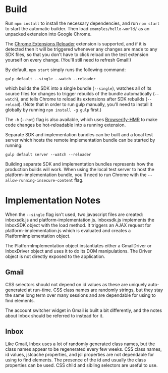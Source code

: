 # Build

Run `npm install` to install the necessary dependencies, and run `npm start` to
start the automatic builder. Then load `examples/hello-world/` as an unpacked
extension into Google Chrome.

The [Chrome Extensions
Reloader](https://chrome.google.com/webstore/detail/extensions-reloader/fimgfedafeadlieiabdeeaodndnlbhid)
extension is supported, and if it is detected then it will be triggered whenever
any changes are made to any SDK files, so that you don't have to click reload on
the test extension yourself on every change. (You'll still need to refresh
Gmail!)

By default, `npm start` simply runs the following command:

    gulp default --single --watch --reloader

which builds the SDK into a single bundle (`--single`), watches all of its
source files for changes to trigger rebuilds of the bundle automatically
(`--watch`), and tells Chrome to reload its extensions after SDK rebuilds
(`--reload`). (Note that in order to run gulp manually, you'll need to install
it globally by running `npm install -g gulp` first.)

The `-h` (`--hot`) flag is also available, which uses
[Browserify-HMR](https://github.com/AgentME/browserify-hmr) to make code
changes be hot-reloadable into a running extension.

Separate SDK and implementation bundles can be built and a local test server
which hosts the remote implementation bundle can be started by running:

    gulp default server --watch --reloader

Building separate SDK and implementation bundles represents how the production
builds will work. When using the local test server to host the
platform-implementation bundle, you'll need to run Chrome with the
`--allow-running-insecure-content` flag.

# Implementation Notes

When the `--single` flag isn't used, two javascript files are created:
inboxsdk.js and platform-implementation.js. inboxsdk.js implements the InboxSDK
object with the load method. It triggers an AJAX request for
platform-implementation.js which is evaluated and creates a
PlatformImplementation object.

The PlatformImplementation object instantiates either a GmailDriver or
InboxDriver object and uses it to do its DOM manipulations. The Driver object
is not directly exposed to the application.

## Gmail

CSS selectors should not depend on id values as these are uniquely
auto-generated at run-time. CSS class names are randomly strings, but they stay
the same long term over many sessions and are dependable for using to find
elements.

The account switcher widget in Gmail is built a bit differently, and the notes
about Inbox should be referred to instead for it.

## Inbox

Like Gmail, Inbox uses a lot of randomly generated class names, but the class
names appear to be regenerated every few weeks. CSS class names, id values,
jstcache properties, and jsl properties are not dependable for using to find
elements. The presence of the id and usually the class properties can be used.
CSS child and sibling selectors are useful to use.
